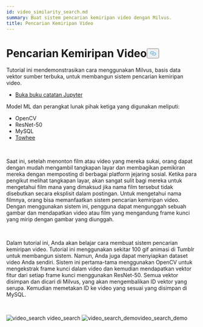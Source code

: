 ```yaml
---
id: video_similarity_search.md
summary: Buat sistem pencarian kemiripan video dengan Milvus.
title: Pencarian Kemiripan Video
---
```

<h1 id="Video-Similarity-Search" class="common-anchor-header">Pencarian Kemiripan Video<button data-href="#Video-Similarity-Search" class="anchor-icon" translate="no">
      <svg translate="no"
        aria-hidden="true"
        focusable="false"
        height="20"
        version="1.1"
        viewBox="0 0 16 16"
        width="16"
      >
        <path
          fill="#0092E4"
          fill-rule="evenodd"
          d="M4 9h1v1H4c-1.5 0-3-1.69-3-3.5S2.55 3 4 3h4c1.45 0 3 1.69 3 3.5 0 1.41-.91 2.72-2 3.25V8.59c.58-.45 1-1.27 1-2.09C10 5.22 8.98 4 8 4H4c-.98 0-2 1.22-2 2.5S3 9 4 9zm9-3h-1v1h1c1 0 2 1.22 2 2.5S13.98 12 13 12H9c-.98 0-2-1.22-2-2.5 0-.83.42-1.64 1-2.09V6.25c-1.09.53-2 1.84-2 3.25C6 11.31 7.55 13 9 13h4c1.45 0 3-1.69 3-3.5S14.5 6 13 6z"
        ></path>
      </svg>
    </button></h1><p>Tutorial ini mendemonstrasikan cara menggunakan Milvus, basis data vektor sumber terbuka, untuk membangun sistem pencarian kemiripan video.</p>
<ul>
<li><a href="https://github.com/towhee-io/examples/tree/main/video/reverse_video_search">Buka buku catatan Jupyter</a></li>
</ul>
<p>Model ML dan perangkat lunak pihak ketiga yang digunakan meliputi:</p>
<ul>
<li>OpenCV</li>
<li>ResNet-50</li>
<li>MySQL</li>
<li><a href="https://towhee.io/">Towhee</a></li>
</ul>
<p><br/></p>
<p>Saat ini, setelah menonton film atau video yang mereka sukai, orang dapat dengan mudah mengambil tangkapan layar dan membagikan pemikiran mereka dengan memposting di berbagai platform jejaring sosial. Ketika para pengikut melihat tangkapan layar, akan sangat sulit bagi mereka untuk mengetahui film mana yang dimaksud jika nama film tersebut tidak disebutkan secara eksplisit dalam postingan. Untuk mengetahui nama filmnya, orang bisa memanfaatkan sistem pencarian kemiripan video. Dengan menggunakan sistem ini, pengguna dapat mengunggah sebuah gambar dan mendapatkan video atau film yang mengandung frame kunci yang mirip dengan gambar yang diunggah.</p>
<p><br/></p>
<p>Dalam tutorial ini, Anda akan belajar cara membuat sistem pencarian kemiripan video. Tutorial ini menggunakan sekitar 100 gif animasi di Tumblr untuk membangun sistem. Namun, Anda juga dapat menyiapkan dataset video Anda sendiri. Sistem ini pertama-tama menggunakan OpenCV untuk mengekstrak frame kunci dalam video dan kemudian mendapatkan vektor fitur dari setiap frame kunci menggunakan ResNet-50. Semua vektor disimpan dan dicari di Milvus, yang akan mengembalikan ID vektor yang serupa. Kemudian memetakan ID ke video yang sesuai yang disimpan di MySQL.</p>
<p><br/></p>
<p>
  
   <span class="img-wrapper"> <img translate="no" src="/docs/v2.5.x/assets/video_search.png" alt="video_search" class="doc-image" id="video_search" />
   </span> <span class="img-wrapper"> <span>video_search</span> </span> <span class="img-wrapper"> <img translate="no" src="/docs/v2.5.x/assets/video_search_demo.gif" alt="video_search_demo" class="doc-image" id="video_search_demo" /><span>video_search_demo</span> </span></p>
